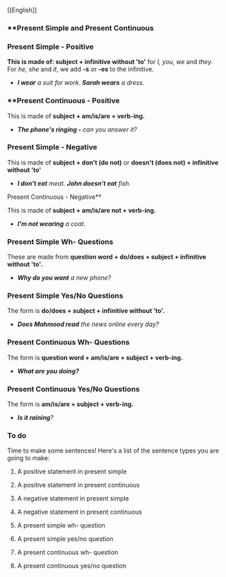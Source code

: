 [[English]]

### **Present Simple and Present Continuous  
  
### **Present Simple - Positive**

**This is made of: subject + infinitive without 'to'** for _I, you, we_ and _they_. For _he, she_ and _it_, we add **-s** or **-es** to the infinitive.

- **_I wear_** _a suit for work._ **_Sarah wears_** _a dress._ 

### **Present Continuous - Positive  


This is made of **subject + am/is/are + verb-ing.**

- **_The phone's ringing -_** _can you answer it?_

### **Present Simple - Negative**

This is made of **subject + don’t (do not)** or **doesn't (does not) + infinitive without 'to'** 

- _**I don't eat** meat._ _**John doesn't eat** fish._


Present Continuous - Negative**

This is made of **subject + am/is/are not + verb-ing.** 

- _**I'm not wearing** a coat._

### Present Simple Wh- Questions

These are made from **question word + do/does + subject + infinitive without 'to'.**

- _**Why do you want** a new phone?_

### **Present Simple Yes/No Questions**

The form is **do/does + subject + infinitive without 'to'.**

- _**Does Mahmood read** the news online every day?_ 

### Present Continuous Wh- Questions

The form is **question word + am/is/are + subject + verb-ing.**

- _**What are you doing?**_

### Present Continuous Yes/No Questions

The form is **am/is/are + subject + verb-ing.**

- _**Is it raining**?_

### **To do**

Time to make some sentences! Here's a list of the sentence types you are going to make:

1. A positive statement in present simple
    
2. A positive statement in present continuous
    
3. A negative statement in present simple
    
4. A negative statement in present continuous
    
5. A present simple wh- question
    
6. A present simple yes/no question
    
7. A present continuous wh- question
    
8. A present continuous yes/no question
    

